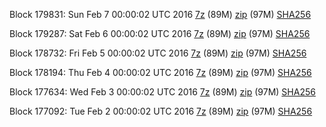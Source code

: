Block 179831: Sun Feb  7 00:00:02 UTC 2016 [7z](https://transfer.sh/16x1w/bootstrap.dat.20160207.7z) (89M) [zip](https://transfer.sh/HcY9E/bootstrap.dat.20160207.zip) (97M) [SHA256](https://transfer.sh/phB3B/sha256.txt)

Block 179287: Sat Feb  6 00:00:02 UTC 2016 [7z](https://transfer.sh/OUeWB/bootstrap.dat.20160206.7z) (89M) [zip](https://transfer.sh/IUf9z/bootstrap.dat.20160206.zip) (97M) [SHA256](https://transfer.sh/yLhMe/sha256.txt)

Block 178732: Fri Feb  5 00:00:02 UTC 2016 [7z](https://transfer.sh/NzHUQ/bootstrap.dat.20160205.7z) (89M) [zip](https://transfer.sh/dy5AO/bootstrap.dat.20160205.zip) (97M) [SHA256](https://transfer.sh/J8kVS/sha256.txt)

Block 178194: Thu Feb  4 00:00:02 UTC 2016 [7z](https://transfer.sh/CJa6Y/bootstrap.dat.20160204.7z) (89M) [zip](https://transfer.sh/esWMx/bootstrap.dat.20160204.zip) (97M) [SHA256](https://transfer.sh/eoxGV/sha256.txt)

Block 177634: Wed Feb  3 00:00:02 UTC 2016 [7z](https://transfer.sh/SKzA3/bootstrap.dat.20160203.7z) (89M) [zip](https://transfer.sh/CYmHl/bootstrap.dat.20160203.zip) (97M) [SHA256](https://transfer.sh/acfo0/sha256.txt)

Block 177092: Tue Feb  2 00:00:02 UTC 2016 [7z](https://transfer.sh/nPNWW/bootstrap.dat.20160202.7z) (89M) [zip](https://transfer.sh/56LDg/bootstrap.dat.20160202.zip) (97M) [SHA256](https://transfer.sh/SYHWn/sha256.txt)
